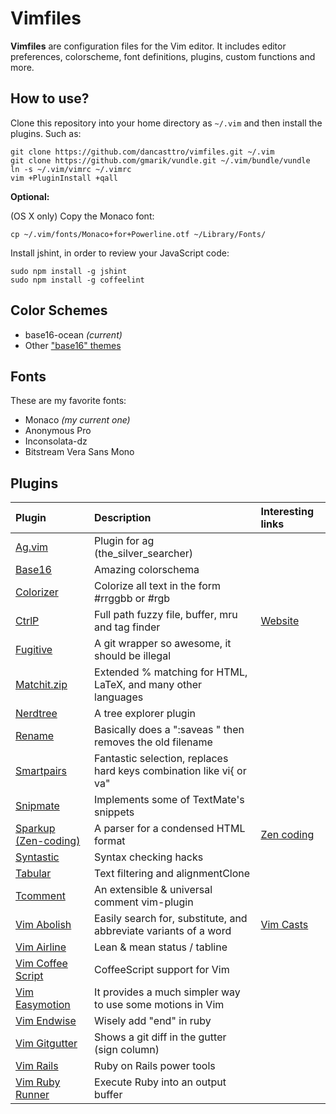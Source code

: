 # Vimfiles

**Vimfiles** are configuration files for the Vim editor. It includes editor preferences, colorscheme, font definitions, plugins, custom functions and more.


## How to use?

Clone this repository into your home directory as `~/.vim` and then install the plugins. Such as:

    git clone https://github.com/dancasttro/vimfiles.git ~/.vim
    git clone https://github.com/gmarik/vundle.git ~/.vim/bundle/vundle
    ln -s ~/.vim/vimrc ~/.vimrc
    vim +PluginInstall +qall

**Optional:**

(OS X only) Copy the Monaco font:

    cp ~/.vim/fonts/Monaco+for+Powerline.otf ~/Library/Fonts/

Install jshint, in order to review your JavaScript code:

    sudo npm install -g jshint
    sudo npm install -g coffeelint

## Color Schemes

* base16-ocean *(current)*
* Other ["base16" themes](http://chriskempson.github.io/base16/)

## Fonts

These are my favorite fonts:

* Monaco *(my current one)*
* Anonymous Pro
* Inconsolata-dz
* Bitstream Vera Sans Mono

## Plugins

| Plugin                                                              | Description                                                         | Interesting links                  |
| :------------------------------------------------------------------ | :------------------------------------------------------------------ | :--------------------------------- |
| [Ag.vim](https://github.com/rking/ag.vim)                           | Plugin for ag (the_silver_searcher)                                 |                                    |
| [Base16](https://github.com/chriskempson/base16-vim)                | Amazing colorschema                                                 |                                    |
| [Colorizer](https://github.com/lilydjwg/colorizer)                  | Colorize all text in the form #rrggbb or #rgb                       |                                    |
| [CtrlP](https://github.com/kien/ctrlp.vim)                          | Full path fuzzy file, buffer, mru and tag finder                    | [Website](http://goo.gl/nUQ1lA)    |
| [Fugitive](https://github.com/tpope/vim-fugitive)                   | A git wrapper so awesome, it should be illegal                      |                                    |
| [Matchit.zip](https://github.com/vim-scripts/matchit.zip)           | Extended % matching for HTML, LaTeX, and many other languages       |                                    |
| [Nerdtree](https://github.com/scrooloose/nerdtree)                  | A tree explorer plugin                                              |                                    |
| [Rename](https://github.com/danro/rename.vim)                       | Basically does a ":saveas <newfile>" then removes the old filename  |                                    |
| [Smartpairs](https://github.com/gorkunov/smartpairs.vim)            | Fantastic selection, replaces hard keys combination like vi{ or va" |                                    |
| [Snipmate](https://github.com/msanders/snipmate.vim)                | Implements some of TextMate's snippets                              |                                    |
| [Sparkup (Zen-coding)](https://github.com/rstacruz/sparkup)         | A parser for a condensed HTML format                                | [Zen coding](http://goo.gl/E4BVWd) |
| [Syntastic](https://github.com/scrooloose/syntastic)                | Syntax checking hacks                                               |                                    |
| [Tabular](https://github.com/godlygeek/tabular)                     | Text filtering and alignmentClone                                   |                                    |
| [Tcomment](https://github.com/tomtom/tcomment_vim)                  | An extensible & universal comment vim-plugin                        |                                    |
| [Vim Abolish](https://github.com/tpope/vim-abolish)                 | Easily search for, substitute, and abbreviate variants of a word    | [Vim Casts](http://goo.gl/CsfUJ6)  |
| [Vim Airline](https://github.com/bling/vim-airline)                 | Lean & mean status / tabline                                        |                                    |
| [Vim Coffee Script](https://github.com/kchmck/vim-coffee-script)    | CoffeeScript support for Vim                                        |                                    |
| [Vim Easymotion](https://github.com/Lokaltog/vim-easymotion/)       | It provides a much simpler way to use some motions in Vim           |                                    |
| [Vim Endwise](https://github.com/tpope/vim-endwise)                 | Wisely add "end" in ruby                                            |                                    |
| [Vim Gitgutter](https://github.com/airblade/vim-gitgutter)          | Shows a git diff in the gutter (sign column)                        |                                    |
| [Vim Rails](https://github.com/tpope/vim-rails)                     | Ruby on Rails power tools                                           |                                    |
| [Vim Ruby Runner](https://github.com/henrik/vim-ruby-runner)        | Execute Ruby into an output buffer                                  |                                    |


